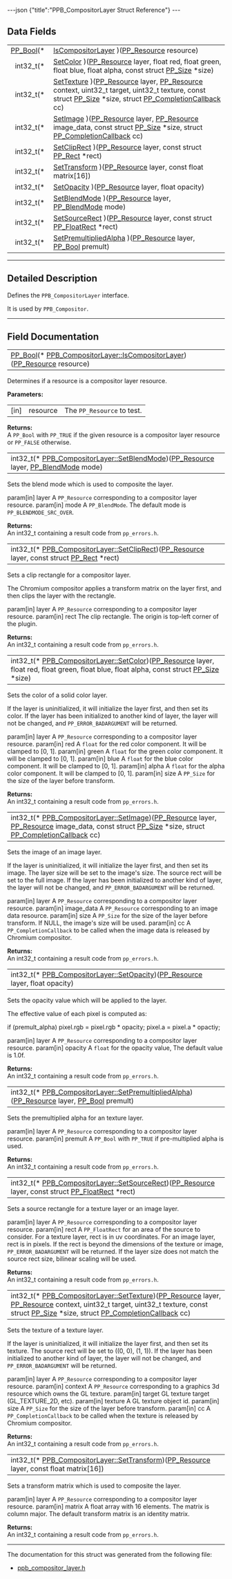 ---json {"title":"PPB\_CompositorLayer Struct Reference"} ---

Data Fields
-----------

<table><tbody><tr class="odd"><td style="text-align: right;"><a href="/docs/native-client/pepper_beta/c/group___enums#ga4f272d99be14aacafe08dfd4ef830918" class="el">PP_Bool</a>(* </td><td><a href="/docs/native-client/pepper_beta/c/struct_p_p_b___compositor_layer__0__2#a18886277850d090dc4040673be1a95a5" class="el">IsCompositorLayer</a> )(<a href="/docs/native-client/pepper_beta/c/group___typedefs#gafdc3895ee80f4750d0d95ae1b677e9b7" class="el">PP_Resource</a> resource)</td></tr><tr class="even"><td style="text-align: right;">int32_t(* </td><td><a href="/docs/native-client/pepper_beta/c/struct_p_p_b___compositor_layer__0__2#a95a6b0d11f2c26dc5606deedbb5fdd1d" class="el">SetColor</a> )(<a href="/docs/native-client/pepper_beta/c/group___typedefs#gafdc3895ee80f4750d0d95ae1b677e9b7" class="el">PP_Resource</a> layer, float red, float green, float blue, float alpha, const struct <a href="/docs/native-client/pepper_beta/c/struct_p_p___size/" class="el">PP_Size</a> *size)</td></tr><tr class="odd"><td style="text-align: right;">int32_t(* </td><td><a href="/docs/native-client/pepper_beta/c/struct_p_p_b___compositor_layer__0__2#a553c839ad958f88e01ec248f4a7644ea" class="el">SetTexture</a> )(<a href="/docs/native-client/pepper_beta/c/group___typedefs#gafdc3895ee80f4750d0d95ae1b677e9b7" class="el">PP_Resource</a> layer, <a href="/docs/native-client/pepper_beta/c/group___typedefs#gafdc3895ee80f4750d0d95ae1b677e9b7" class="el">PP_Resource</a> context, uint32_t target, uint32_t texture, const struct <a href="/docs/native-client/pepper_beta/c/struct_p_p___size/" class="el">PP_Size</a> *size, struct <a href="/docs/native-client/pepper_beta/c/struct_p_p___completion_callback/" class="el">PP_CompletionCallback</a> cc)</td></tr><tr class="even"><td style="text-align: right;">int32_t(* </td><td><a href="/docs/native-client/pepper_beta/c/struct_p_p_b___compositor_layer__0__2#a97246f75ba980f6a42f4857b83b971e1" class="el">SetImage</a> )(<a href="/docs/native-client/pepper_beta/c/group___typedefs#gafdc3895ee80f4750d0d95ae1b677e9b7" class="el">PP_Resource</a> layer, <a href="/docs/native-client/pepper_beta/c/group___typedefs#gafdc3895ee80f4750d0d95ae1b677e9b7" class="el">PP_Resource</a> image_data, const struct <a href="/docs/native-client/pepper_beta/c/struct_p_p___size/" class="el">PP_Size</a> *size, struct <a href="/docs/native-client/pepper_beta/c/struct_p_p___completion_callback/" class="el">PP_CompletionCallback</a> cc)</td></tr><tr class="odd"><td style="text-align: right;">int32_t(* </td><td><a href="/docs/native-client/pepper_beta/c/struct_p_p_b___compositor_layer__0__2#a5c43b254fe0c939f312d81ac111545b3" class="el">SetClipRect</a> )(<a href="/docs/native-client/pepper_beta/c/group___typedefs#gafdc3895ee80f4750d0d95ae1b677e9b7" class="el">PP_Resource</a> layer, const struct <a href="/docs/native-client/pepper_beta/c/struct_p_p___rect/" class="el">PP_Rect</a> *rect)</td></tr><tr class="even"><td style="text-align: right;">int32_t(* </td><td><a href="/docs/native-client/pepper_beta/c/struct_p_p_b___compositor_layer__0__2#ae662f2bc5b7fd01b971f0e2bd4f2773e" class="el">SetTransform</a> )(<a href="/docs/native-client/pepper_beta/c/group___typedefs#gafdc3895ee80f4750d0d95ae1b677e9b7" class="el">PP_Resource</a> layer, const float matrix[16])</td></tr><tr class="odd"><td style="text-align: right;">int32_t(* </td><td><a href="/docs/native-client/pepper_beta/c/struct_p_p_b___compositor_layer__0__2#a4c4323eb27d3d562edc3e6f610efd222" class="el">SetOpacity</a> )(<a href="/docs/native-client/pepper_beta/c/group___typedefs#gafdc3895ee80f4750d0d95ae1b677e9b7" class="el">PP_Resource</a> layer, float opacity)</td></tr><tr class="even"><td style="text-align: right;">int32_t(* </td><td><a href="/docs/native-client/pepper_beta/c/struct_p_p_b___compositor_layer__0__2#a64905f3e51f0dfaa28f3a44dda9493ae" class="el">SetBlendMode</a> )(<a href="/docs/native-client/pepper_beta/c/group___typedefs#gafdc3895ee80f4750d0d95ae1b677e9b7" class="el">PP_Resource</a> layer, <a href="/docs/native-client/pepper_beta/c/group___enums#ga89e5ae33b72af2b38dc8f1a7324944f0" class="el">PP_BlendMode</a> mode)</td></tr><tr class="odd"><td style="text-align: right;">int32_t(* </td><td><a href="/docs/native-client/pepper_beta/c/struct_p_p_b___compositor_layer__0__2#a47daf85ecbdcb484d691e3b59f550bda" class="el">SetSourceRect</a> )(<a href="/docs/native-client/pepper_beta/c/group___typedefs#gafdc3895ee80f4750d0d95ae1b677e9b7" class="el">PP_Resource</a> layer, const struct <a href="/docs/native-client/pepper_beta/c/struct_p_p___float_rect/" class="el">PP_FloatRect</a> *rect)</td></tr><tr class="even"><td style="text-align: right;">int32_t(* </td><td><a href="/docs/native-client/pepper_beta/c/struct_p_p_b___compositor_layer__0__2#aa593f2d0f12f118e01a69259f39d5e07" class="el">SetPremultipliedAlpha</a> )(<a href="/docs/native-client/pepper_beta/c/group___typedefs#gafdc3895ee80f4750d0d95ae1b677e9b7" class="el">PP_Resource</a> layer, <a href="/docs/native-client/pepper_beta/c/group___enums#ga4f272d99be14aacafe08dfd4ef830918" class="el">PP_Bool</a> premult)</td></tr></tbody></table>

------------------------------------------------------------------------

<span id="details" class="anchor" style="margin: 0;"></span>

Detailed Description
--------------------

Defines the `PPB_CompositorLayer` interface.

It is used by `PPB_Compositor`.

------------------------------------------------------------------------

Field Documentation
-------------------

<span id="a18886277850d090dc4040673be1a95a5" class="anchor" style="margin: 0;"></span>

<table><tbody><tr class="odd"><td><a href="/docs/native-client/pepper_beta/c/group___enums#ga4f272d99be14aacafe08dfd4ef830918" class="el">PP_Bool</a>(* <a href="/docs/native-client/pepper_beta/c/struct_p_p_b___compositor_layer__0__2#a18886277850d090dc4040673be1a95a5" class="el">PPB_CompositorLayer::IsCompositorLayer</a>)(<a href="/docs/native-client/pepper_beta/c/group___typedefs#gafdc3895ee80f4750d0d95ae1b677e9b7" class="el">PP_Resource</a> resource)</td></tr></tbody></table>

Determines if a resource is a compositor layer resource.

**Parameters:**  
<table><tbody><tr class="odd"><td>[in]</td><td>resource</td><td>The <code>PP_Resource</code> to test.</td></tr></tbody></table>

<!-- -->

**Returns:**  
A `PP_Bool` with `PP_TRUE` if the given resource is a compositor layer resource or `PP_FALSE` otherwise.

<span id="a64905f3e51f0dfaa28f3a44dda9493ae" class="anchor" style="margin: 0;"></span>

<table><tbody><tr class="odd"><td>int32_t(* <a href="/docs/native-client/pepper_beta/c/struct_p_p_b___compositor_layer__0__2#a64905f3e51f0dfaa28f3a44dda9493ae" class="el">PPB_CompositorLayer::SetBlendMode</a>)(<a href="/docs/native-client/pepper_beta/c/group___typedefs#gafdc3895ee80f4750d0d95ae1b677e9b7" class="el">PP_Resource</a> layer, <a href="/docs/native-client/pepper_beta/c/group___enums#ga89e5ae33b72af2b38dc8f1a7324944f0" class="el">PP_BlendMode</a> mode)</td></tr></tbody></table>

Sets the blend mode which is used to composite the layer.

param\[in\] layer A `PP_Resource` corresponding to a compositor layer resource. param\[in\] mode A `PP_BlendMode`. The default mode is `PP_BLENDMODE_SRC_OVER`.

**Returns:**  
An int32\_t containing a result code from `pp_errors.h`.

<span id="a5c43b254fe0c939f312d81ac111545b3" class="anchor" style="margin: 0;"></span>

<table><tbody><tr class="odd"><td>int32_t(* <a href="/docs/native-client/pepper_beta/c/struct_p_p_b___compositor_layer__0__2#a5c43b254fe0c939f312d81ac111545b3" class="el">PPB_CompositorLayer::SetClipRect</a>)(<a href="/docs/native-client/pepper_beta/c/group___typedefs#gafdc3895ee80f4750d0d95ae1b677e9b7" class="el">PP_Resource</a> layer, const struct <a href="/docs/native-client/pepper_beta/c/struct_p_p___rect/" class="el">PP_Rect</a> *rect)</td></tr></tbody></table>

Sets a clip rectangle for a compositor layer.

The Chromium compositor applies a transform matrix on the layer first, and then clips the layer with the rectangle.

param\[in\] layer A `PP_Resource` corresponding to a compositor layer resource. param\[in\] rect The clip rectangle. The origin is top-left corner of the plugin.

**Returns:**  
An int32\_t containing a result code from `pp_errors.h`.

<span id="a95a6b0d11f2c26dc5606deedbb5fdd1d" class="anchor" style="margin: 0;"></span>

<table><tbody><tr class="odd"><td>int32_t(* <a href="/docs/native-client/pepper_beta/c/struct_p_p_b___compositor_layer__0__2#a95a6b0d11f2c26dc5606deedbb5fdd1d" class="el">PPB_CompositorLayer::SetColor</a>)(<a href="/docs/native-client/pepper_beta/c/group___typedefs#gafdc3895ee80f4750d0d95ae1b677e9b7" class="el">PP_Resource</a> layer, float red, float green, float blue, float alpha, const struct <a href="/docs/native-client/pepper_beta/c/struct_p_p___size/" class="el">PP_Size</a> *size)</td></tr></tbody></table>

Sets the color of a solid color layer.

If the layer is uninitialized, it will initialize the layer first, and then set its color. If the layer has been initialized to another kind of layer, the layer will not be changed, and `PP_ERROR_BADARGUMENT` will be returned.

param\[in\] layer A `PP_Resource` corresponding to a compositor layer resource. param\[in\] red A `float` for the red color component. It will be clamped to \[0, 1\]. param\[in\] green A `float` for the green color component. It will be clamped to \[0, 1\]. param\[in\] blue A `float` for the blue color component. It will be clamped to \[0, 1\]. param\[in\] alpha A `float` for the alpha color component. It will be clamped to \[0, 1\]. param\[in\] size A `PP_Size` for the size of the layer before transform.

**Returns:**  
An int32\_t containing a result code from `pp_errors.h`.

<span id="a97246f75ba980f6a42f4857b83b971e1" class="anchor" style="margin: 0;"></span>

<table><tbody><tr class="odd"><td>int32_t(* <a href="/docs/native-client/pepper_beta/c/struct_p_p_b___compositor_layer__0__2#a97246f75ba980f6a42f4857b83b971e1" class="el">PPB_CompositorLayer::SetImage</a>)(<a href="/docs/native-client/pepper_beta/c/group___typedefs#gafdc3895ee80f4750d0d95ae1b677e9b7" class="el">PP_Resource</a> layer, <a href="/docs/native-client/pepper_beta/c/group___typedefs#gafdc3895ee80f4750d0d95ae1b677e9b7" class="el">PP_Resource</a> image_data, const struct <a href="/docs/native-client/pepper_beta/c/struct_p_p___size/" class="el">PP_Size</a> *size, struct <a href="/docs/native-client/pepper_beta/c/struct_p_p___completion_callback/" class="el">PP_CompletionCallback</a> cc)</td></tr></tbody></table>

Sets the image of an image layer.

If the layer is uninitialized, it will initialize the layer first, and then set its image. The layer size will be set to the image's size. The source rect will be set to the full image. If the layer has been initialized to another kind of layer, the layer will not be changed, and `PP_ERROR_BADARGUMENT` will be returned.

param\[in\] layer A `PP_Resource` corresponding to a compositor layer resource. param\[in\] image\_data A `PP_Resource` corresponding to an image data resource. param\[in\] size A `PP_Size` for the size of the layer before transform. If NULL, the image's size will be used. param\[in\] cc A `PP_CompletionCallback` to be called when the image data is released by Chromium compositor.

**Returns:**  
An int32\_t containing a result code from `pp_errors.h`.

<span id="a4c4323eb27d3d562edc3e6f610efd222" class="anchor" style="margin: 0;"></span>

<table><tbody><tr class="odd"><td>int32_t(* <a href="/docs/native-client/pepper_beta/c/struct_p_p_b___compositor_layer__0__2#a4c4323eb27d3d562edc3e6f610efd222" class="el">PPB_CompositorLayer::SetOpacity</a>)(<a href="/docs/native-client/pepper_beta/c/group___typedefs#gafdc3895ee80f4750d0d95ae1b677e9b7" class="el">PP_Resource</a> layer, float opacity)</td></tr></tbody></table>

Sets the opacity value which will be applied to the layer.

The effective value of each pixel is computed as:

if (premult\_alpha) pixel.rgb = pixel.rgb \* opacity; pixel.a = pixel.a \* opactiy;

param\[in\] layer A `PP_Resource` corresponding to a compositor layer resource. param\[in\] opacity A `float` for the opacity value, The default value is 1.0f.

**Returns:**  
An int32\_t containing a result code from `pp_errors.h`.

<span id="aa593f2d0f12f118e01a69259f39d5e07" class="anchor" style="margin: 0;"></span>

<table><tbody><tr class="odd"><td>int32_t(* <a href="/docs/native-client/pepper_beta/c/struct_p_p_b___compositor_layer__0__2#aa593f2d0f12f118e01a69259f39d5e07" class="el">PPB_CompositorLayer::SetPremultipliedAlpha</a>)(<a href="/docs/native-client/pepper_beta/c/group___typedefs#gafdc3895ee80f4750d0d95ae1b677e9b7" class="el">PP_Resource</a> layer, <a href="/docs/native-client/pepper_beta/c/group___enums#ga4f272d99be14aacafe08dfd4ef830918" class="el">PP_Bool</a> premult)</td></tr></tbody></table>

Sets the premultiplied alpha for an texture layer.

param\[in\] layer A `PP_Resource` corresponding to a compositor layer resource. param\[in\] premult A `PP_Bool` with `PP_TRUE` if pre-multiplied alpha is used.

**Returns:**  
An int32\_t containing a result code from `pp_errors.h`.

<span id="a47daf85ecbdcb484d691e3b59f550bda" class="anchor" style="margin: 0;"></span>

<table><tbody><tr class="odd"><td>int32_t(* <a href="/docs/native-client/pepper_beta/c/struct_p_p_b___compositor_layer__0__2#a47daf85ecbdcb484d691e3b59f550bda" class="el">PPB_CompositorLayer::SetSourceRect</a>)(<a href="/docs/native-client/pepper_beta/c/group___typedefs#gafdc3895ee80f4750d0d95ae1b677e9b7" class="el">PP_Resource</a> layer, const struct <a href="/docs/native-client/pepper_beta/c/struct_p_p___float_rect/" class="el">PP_FloatRect</a> *rect)</td></tr></tbody></table>

Sets a source rectangle for a texture layer or an image layer.

param\[in\] layer A `PP_Resource` corresponding to a compositor layer resource. param\[in\] rect A `PP_FloatRect` for an area of the source to consider. For a texture layer, rect is in uv coordinates. For an image layer, rect is in pixels. If the rect is beyond the dimensions of the texture or image, `PP_ERROR_BADARGUMENT` will be returned. If the layer size does not match the source rect size, bilinear scaling will be used.

**Returns:**  
An int32\_t containing a result code from `pp_errors.h`.

<span id="a553c839ad958f88e01ec248f4a7644ea" class="anchor" style="margin: 0;"></span>

<table><tbody><tr class="odd"><td>int32_t(* <a href="/docs/native-client/pepper_beta/c/struct_p_p_b___compositor_layer__0__2#a553c839ad958f88e01ec248f4a7644ea" class="el">PPB_CompositorLayer::SetTexture</a>)(<a href="/docs/native-client/pepper_beta/c/group___typedefs#gafdc3895ee80f4750d0d95ae1b677e9b7" class="el">PP_Resource</a> layer, <a href="/docs/native-client/pepper_beta/c/group___typedefs#gafdc3895ee80f4750d0d95ae1b677e9b7" class="el">PP_Resource</a> context, uint32_t target, uint32_t texture, const struct <a href="/docs/native-client/pepper_beta/c/struct_p_p___size/" class="el">PP_Size</a> *size, struct <a href="/docs/native-client/pepper_beta/c/struct_p_p___completion_callback/" class="el">PP_CompletionCallback</a> cc)</td></tr></tbody></table>

Sets the texture of a texture layer.

If the layer is uninitialized, it will initialize the layer first, and then set its texture. The source rect will be set to ((0, 0), (1, 1)). If the layer has been initialized to another kind of layer, the layer will not be changed, and `PP_ERROR_BADARGUMENT` will be returned.

param\[in\] layer A `PP_Resource` corresponding to a compositor layer resource. param\[in\] context A `PP_Resource` corresponding to a graphics 3d resource which owns the GL texture. param\[in\] target GL texture target (GL\_TEXTURE\_2D, etc). param\[in\] texture A GL texture object id. param\[in\] size A `PP_Size` for the size of the layer before transform. param\[in\] cc A `PP_CompletionCallback` to be called when the texture is released by Chromium compositor.

**Returns:**  
An int32\_t containing a result code from `pp_errors.h`.

<span id="ae662f2bc5b7fd01b971f0e2bd4f2773e" class="anchor" style="margin: 0;"></span>

<table><tbody><tr class="odd"><td>int32_t(* <a href="/docs/native-client/pepper_beta/c/struct_p_p_b___compositor_layer__0__2#ae662f2bc5b7fd01b971f0e2bd4f2773e" class="el">PPB_CompositorLayer::SetTransform</a>)(<a href="/docs/native-client/pepper_beta/c/group___typedefs#gafdc3895ee80f4750d0d95ae1b677e9b7" class="el">PP_Resource</a> layer, const float matrix[16])</td></tr></tbody></table>

Sets a transform matrix which is used to composite the layer.

param\[in\] layer A `PP_Resource` corresponding to a compositor layer resource. param\[in\] matrix A float array with 16 elements. The matrix is column major. The default transform matrix is an identity matrix.

**Returns:**  
An int32\_t containing a result code from `pp_errors.h`.

------------------------------------------------------------------------

The documentation for this struct was generated from the following file:

-   <a href="/docs/native-client/pepper_beta/c/ppb__compositor__layer_8h/" class="el">ppb_compositor_layer.h</a>
